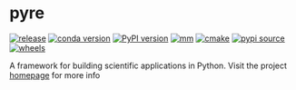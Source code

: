 # pyre

[![release](https://img.shields.io/github/v/release/pyre/pyre)](https://github.com/pyre/pyre/releases)
[![conda version](https://img.shields.io/conda/vn/conda-forge/pyre)](https://github.com/conda-forge/pyre-feedstock)
[![PyPI version](https://badge.fury.io/py/pyre.svg)](https://badge.fury.io/py/pyre)
[![mm](https://github.com/pyre/pyre/actions/workflows/mm.yaml/badge.svg)](https://github.com/pyre/pyre/actions/workflows/mm.yaml)
[![cmake](https://github.com/pyre/pyre/actions/workflows/cmake.yaml/badge.svg)](https://github.com/pyre/pyre/actions/workflows/cmake.yaml)
[![pypi source](https://github.com/pyre/pyre/actions/workflows/pypi-source.yaml/badge.svg)](https://github.com/pyre/pyre/actions/workflows/pypi-source.yaml)
[![wheels](https://github.com/pyre/pyre/actions/workflows/pypi-wheels.yaml/badge.svg)](https://github.com/pyre/pyre/actions/workflows/pypi-wheels.yaml)

A framework for building scientific applications in Python. Visit the project [homepage](http://pyre.orthologue.com) for more info

[comment]: <> (end of file)
